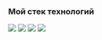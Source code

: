###

### Мой стек технологий

<img src="https://img.shields.io/badge/flutter-333333?style=for-the-badge&logo=flutter&logoColor=blue"/> <img src="https://img.shields.io/badge/dart-333333?style=for-the-badge&logo=dart&logoColor=blue"/> <img src="https://img.shields.io/badge/github-333333?style=for-the-badge&logo=github&logoColor=ЦВЕТ ЛОГОТИПА"/> <img src="https://img.shields.io/badge/git-333333?style=for-the-badge&logo=git&logoColor=ЦВЕТ ЛОГОТИПА"/>



<!--
**Krapivka/Krapivka** is a ✨ _special_ ✨ repository because its `README.md` (this file) appears on your GitHub profile.

Here are some ideas to get you started:

- 🔭 I’m currently working on ...
- 🌱 I’m currently learning ...
- 👯 I’m looking to collaborate on ...
- 🤔 I’m looking for help with ...
- 💬 Ask me about ...
- 📫 How to reach me: ...
- 😄 Pronouns: ...
- ⚡ Fun fact: ...
-->
